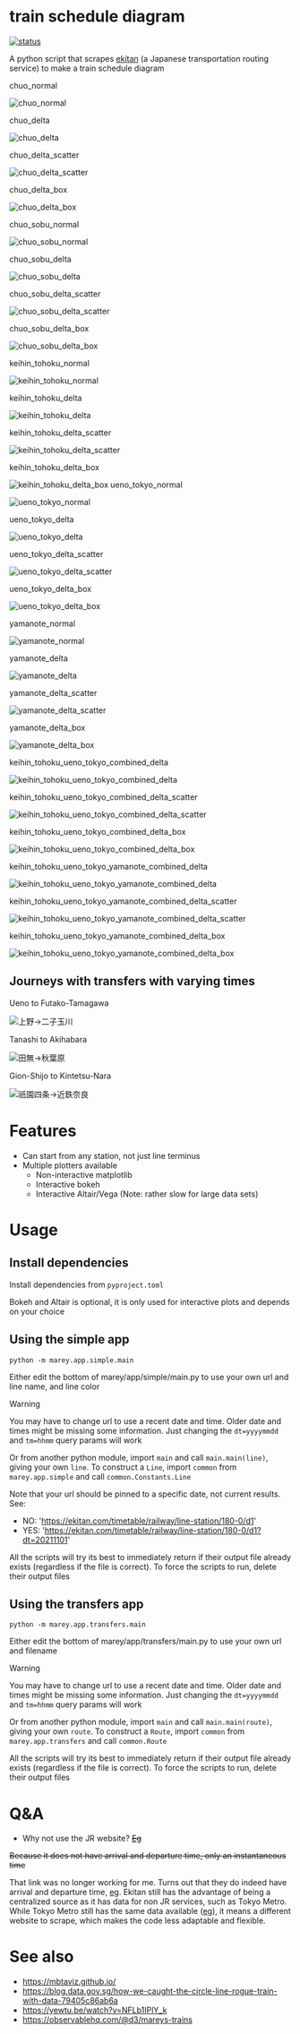 # train schedule diagram

[![status](https://img.shields.io/badge/status-maintenance-green)](https://img.shields.io/badge/status-maintenance-green)

A python script that scrapes [ekitan](ekitan.com/) (a Japanese transportation routing service) to make a train schedule diagram

chuo_normal

![chuo_normal](examples/plots/chuo_normal.png)

chuo_delta

![chuo_delta](examples/plots/chuo_delta.png)

chuo_delta_scatter

![chuo_delta_scatter](examples/plots/chuo_delta_scatter.png)

chuo_delta_box

![chuo_delta_box](examples/plots/chuo_delta_box.png)

chuo_sobu_normal

![chuo_sobu_normal](examples/plots/chuo_sobu_normal.png)

chuo_sobu_delta

![chuo_sobu_delta](examples/plots/chuo_sobu_delta.png)

chuo_sobu_delta_scatter

![chuo_sobu_delta_scatter](examples/plots/chuo_sobu_delta_scatter.png)

chuo_sobu_delta_box

![chuo_sobu_delta_box](examples/plots/chuo_sobu_delta_box.png)

keihin_tohoku_normal

![keihin_tohoku_normal](examples/plots/keihin_tohoku_normal.png)

keihin_tohoku_delta

![keihin_tohoku_delta](examples/plots/keihin_tohoku_delta.png)

keihin_tohoku_delta_scatter

![keihin_tohoku_delta_scatter](examples/plots/keihin_tohoku_delta_scatter.png)

keihin_tohoku_delta_box

![keihin_tohoku_delta_box](examples/plots/keihin_tohoku_delta_box.png)
ueno_tokyo_normal

![ueno_tokyo_normal](examples/plots/ueno_tokyo_normal.png)

ueno_tokyo_delta

![ueno_tokyo_delta](examples/plots/ueno_tokyo_delta.png)

ueno_tokyo_delta_scatter

![ueno_tokyo_delta_scatter](examples/plots/ueno_tokyo_delta_scatter.png)

ueno_tokyo_delta_box

![ueno_tokyo_delta_box](examples/plots/ueno_tokyo_delta_box.png)

yamanote_normal

![yamanote_normal](examples/plots/yamanote_normal.png)

yamanote_delta

![yamanote_delta](examples/plots/yamanote_delta.png)

yamanote_delta_scatter

![yamanote_delta_scatter](examples/plots/yamanote_delta_scatter.png)

yamanote_delta_box

![yamanote_delta_box](examples/plots/yamanote_delta_box.png)

keihin_tohoku_ueno_tokyo_combined_delta

![keihin_tohoku_ueno_tokyo_combined_delta](examples/plots/keihin_tohoku_ueno_tokyo_combined_delta.png)

keihin_tohoku_ueno_tokyo_combined_delta_scatter

![keihin_tohoku_ueno_tokyo_combined_delta_scatter](examples/plots/keihin_tohoku_ueno_tokyo_combined_delta_scatter.png)

keihin_tohoku_ueno_tokyo_combined_delta_box

![keihin_tohoku_ueno_tokyo_combined_delta_box](examples/plots/keihin_tohoku_ueno_tokyo_combined_delta_box.png)


keihin_tohoku_ueno_tokyo_yamanote_combined_delta

![keihin_tohoku_ueno_tokyo_yamanote_combined_delta](examples/plots/keihin_tohoku_ueno_tokyo_yamanote_combined_delta.png)

keihin_tohoku_ueno_tokyo_yamanote_combined_delta_scatter

![keihin_tohoku_ueno_tokyo_yamanote_combined_delta_scatter](examples/plots/keihin_tohoku_ueno_tokyo_yamanote_combined_delta_scatter.png)

keihin_tohoku_ueno_tokyo_yamanote_combined_delta_box

![keihin_tohoku_ueno_tokyo_yamanote_combined_delta_box](examples/plots/keihin_tohoku_ueno_tokyo_yamanote_combined_delta_box.png)

## Journeys with transfers with varying times

Ueno to Futako-Tamagawa

![上野→二子玉川](examples/transfers/上野→二子玉川.png)


Tanashi to Akihabara

![田無→秋葉原](examples/transfers/田無→秋葉原.png)

Gion-Shijo to Kintetsu-Nara

![祇園四条→近鉄奈良](examples/transfers/祇園四条→近鉄奈良.png)

# Features

- Can start from any station, not just line terminus
- Multiple plotters available
    - Non-interactive matplotlib
    - Interactive bokeh
    - Interactive Altair/Vega (Note: rather slow for large data sets)

# Usage

## Install dependencies

Install dependencies from `pyproject.toml`

Bokeh and Altair is optional, it is only used for interactive plots and depends on your choice

## Using the simple app

`python -m marey.app.simple.main`

Either edit the bottom of marey/app/simple/main.py to use your own url and line name, and line color

> [!WARNING]
> You may have to change url to use a recent date and time. Older date and times might be missing some information. Just changing the `dt=yyyymmdd` and `tm=hhmm` query params will work

Or from another python module, import `main` and call `main.main(line)`, giving your own `line`. To construct a `Line`, import `common` from `marey.app.simple` and call `common.Constants.Line`

Note that your url should be pinned to a specific date, not current results. See:

- NO: 'https://ekitan.com/timetable/railway/line-station/180-0/d1'
- YES: 'https://ekitan.com/timetable/railway/line-station/180-0/d1?dt=20211101'

All the scripts will try its best to immediately return if their output file already exists (regardless if the file is correct). To force the scripts to run, delete their output files

## Using the transfers app

`python -m marey.app.transfers.main`

Either edit the bottom of marey/app/transfers/main.py to use your own url and filename

> [!WARNING]
> You may have to change url to use a recent date and time. Older date and times might be missing some information. Just changing the `dt=yyyymmdd` and `tm=hhmm` query params will work

Or from another python module, import `main` and call `main.main(route)`, giving your own `route`. To construct a `Route`, import `common` from `marey.app.transfers` and call `common.Route`

All the scripts will try its best to immediately return if their output file already exists (regardless if the file is correct). To force the scripts to run, delete their output files

# Q&A

- Why not use the JR website? ~~[Eg](https://www.jreast-timetable.jp/2112/timetable/tt1039/1039090.html)~~

~~Because it does not have arrival and departure time, only an instantaneous time~~

That link was no longer working for me. Turns out that they do indeed have arrival and departure time, [eg](https://www.jreast-timetable.jp/2211/train/150/151431.html). Ekitan still has the advantage of being a centralized source as it has data for non JR services, such as Tokyo Metro. While Tokyo Metro still has the same data available ([eg](https://www.tokyometro.jp/station/timetable.html?dt=h&dr=a&ln=ginza&st=asakusa&h=6&m=17)), it means a different website to scrape, which makes the code less adaptable and flexible.

# See also
- https://mbtaviz.github.io/
- https://blog.data.gov.sg/how-we-caught-the-circle-line-rogue-train-with-data-79405c86ab6a
- https://yewtu.be/watch?v=NFLb1IPlY_k
- https://observablehq.com/@d3/mareys-trains
